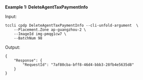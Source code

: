 **Example 1: DeleteAgentTaxPaymentInfo**



Input: 

```
tccli cpdp DeleteAgentTaxPaymentInfo --cli-unfold-argument  \
    --Placement.Zone ap-guangzhou-2 \
    --ImageId img-pmqg1cw7 \
    --BatchNum 98
```

Output: 
```
{
    "Response": {
        "RequestId": "7af80cba-bff8-46d4-bbb3-28fb4e5635d8"
    }
}
```

